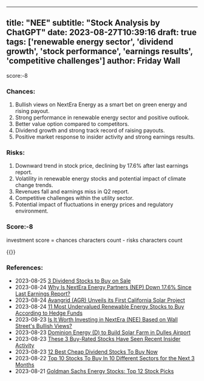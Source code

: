 
---
title: "NEE"
subtitle: "Stock Analysis by ChatGPT"
date: 2023-08-27T10:39:16
draft: true
tags: ['renewable energy sector', 'dividend growth', 'stock performance', 'earnings results', 'competitive challenges']
author: Friday Wall
---

score:-8
### Chances:
1. Bullish views on NextEra Energy as a smart bet on green energy and rising payout.
2. Strong performance in renewable energy sector and positive outlook.
3. Better value option compared to competitors.
4. Dividend growth and strong track record of raising payouts.
5. Positive market response to insider activity and strong earnings results.
### Risks:
1. Downward trend in stock price, declining by 17.6% after last earnings report.
2. Volatility in renewable energy stocks and potential impact of climate change trends.
3. Revenues fall and earnings miss in Q2 report.
4. Competitive challenges within the utility sector.
5. Potential impact of fluctuations in energy prices and regulatory environment.
### Score:-8
investment score = chances characters count - risks characters count

{{<tradingview symbol="NYSE:NEE">}}
### References:
- 2023-08-25 [3 Dividend Stocks to Buy on Sale](https://finance.yahoo.com/m/60c936c6-58d6-3188-917f-8774cc263d9a/3-dividend-stocks-to-buy-on.html?.tsrc=rss)
- 2023-08-24 [Why Is NextEra Energy Partners (NEP) Down 17.6% Since Last Earnings Report?](https://finance.yahoo.com/news/why-nextera-energy-partners-nep-153049045.html?.tsrc=rss)
- 2023-08-24 [Avangrid (AGR) Unveils its First California Solar Project](https://finance.yahoo.com/news/avangrid-agr-unveils-first-california-141200653.html?.tsrc=rss)
- 2023-08-24 [11 Most Undervalued Renewable Energy Stocks to Buy According to Hedge Funds](https://finance.yahoo.com/news/11-most-undervalued-renewable-energy-214959656.html?.tsrc=rss)
- 2023-08-23 [Is It Worth Investing in NextEra (NEE) Based on Wall Street's Bullish Views?](https://finance.yahoo.com/news/worth-investing-nextera-nee-based-133006289.html?.tsrc=rss)
- 2023-08-23 [Dominion Energy (D) to Build Solar Farm in Dulles Airport](https://finance.yahoo.com/news/dominion-energy-d-build-solar-125400479.html?.tsrc=rss)
- 2023-08-23 [These 3 Buy-Rated Stocks Have Seen Recent Insider Activity](https://finance.yahoo.com/news/3-buy-rated-stocks-seen-213900435.html?.tsrc=rss)
- 2023-08-23 [12 Best Cheap Dividend Stocks To Buy Now](https://finance.yahoo.com/news/12-best-cheap-dividend-stocks-195055699.html?.tsrc=rss)
- 2023-08-22 [Top 10 Stocks To Buy In 10 Different Sectors for the Next 3 Months](https://finance.yahoo.com/news/top-10-stocks-buy-10-123147452.html?.tsrc=rss)
- 2023-08-21 [Goldman Sachs Energy Stocks: Top 12 Stock Picks](https://finance.yahoo.com/news/goldman-sachs-energy-stocks-top-174234560.html?.tsrc=rss)


                
